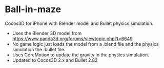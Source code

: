Ball-in-maze
============

Cocos3D for iPhone with Blender model and Bullet physics simulation.

- Uses the Blender 3D model from https://www.panda3d.org/forums/viewtopic.php?t=6649
- No game logic just loads the model from a .blend file and the physics simulation the .bullet file.
- Uses CoreMotion to update the gravity in the physics simulation.
- Updated to Cocos3D 2.x and Bullet 2.82
